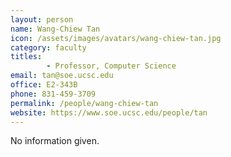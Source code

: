 ```yaml
---
layout: person
name: Wang-Chiew Tan
icon: /assets/images/avatars/wang-chiew-tan.jpg
category: faculty
titles:
        - Professor, Computer Science
email: tan@soe.ucsc.edu
office: E2-343B
phone: 831-459-3709
permalink: /people/wang-chiew-tan
website: https://www.soe.ucsc.edu/people/tan
---
```


No information given.
